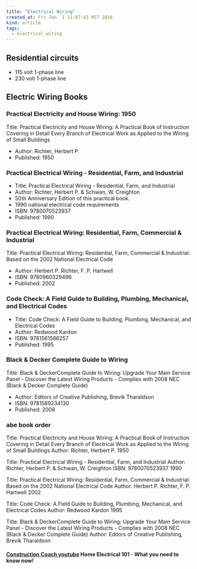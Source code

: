 ```yaml
---
title: "Electrical Wiring"
created_at: Fri Jan  1 11:07:43 MST 2016
kind: article
tags:
  - electrical_wiring
---
```


## Residential circuits

<ul>
  <li>115 volt 1-phase line</li>
  <li>230 volt 1-phase line</li>
</ul>

## Electric Wiring Books

### Practical Electricity and House Wiring: 1950

Title: Practical Electricity and House Wiring: A Practical Book of
Instruction Covering in Detail Every Branch of Electrical Work as Applied
to the Wiring of Small Buildings

* Author: Richter, Herbert P.
* Published: 1950



### Practical Electrical Wiring - Residential, Farm, and Industrial

* Title: Practical Electrical Wiring - Residential, Farm, and Industrial
* Author: Richter, Herbert P. & Schwan, W. Creighton
* 50th Anniversary Edition of this practical book.
* 1990 national electrical code requirements
* ISBN: 9780070523937
* Published: 1990


### Practical Electrical Wiring: Residential, Farm, Commercial & Industrial

Title: Practical Electrical Wiring: Residential, Farm, Commercial &
Industrial: Based on the 2002 National Electrical Code

* Author: Herbert P. Richter, F. P. Hartwell
* ISBN: 9780960329496
* Published: 2002

### Code Check: A Field Guide to Building, Plumbing, Mechanical, and Electrical Codes

* Title: Code Check: A Field Guide to Building, Plumbing, Mechanical, and Electrical Codes
* Author: Redwood Kardon
* ISBN: 9781561586257
* Published: 1995

### Black & Decker Complete Guide to Wiring

Title: Black & DeckerComplete Guide to Wiring: Upgrade Your Main Service
Panel - Discover the Latest Wiring Products - Complies with 2008 NEC
(Black & Decker Complete Guide)

* Author: Editors of Creative Publishing, Brevik Tharaldson
* ISBN: 9781589234130
* Published: 2008

### abe book order

Title: Practical Electricity and House Wiring: A Practical Book of Instruction Covering in Detail Every Branch of Electrical Work as Applied to the Wiring of Small Buildings
Author: Richter, Herbert P.
1950

Title: Practical Electrical Wiring - Residential, Farm, and Industrial
Author: Richter, Herbert P. & Schwan, W. Creighton
ISBN: 9780070523937
1990

Title: Practical Electrical Wiring: Residential, Farm, Commercial & Industrial: Based on the 2002 National Electrical Code
Author: Herbert P. Richter, F. P. Hartwell
2002

Title: Code Check: A Field Guide to Building, Plumbing, Mechanical, and Electrical Codes
Author: Redwood Kardon
1995

Title: Black & DeckerComplete Guide to Wiring: Upgrade Your Main Service Panel - Discover the Latest Wiring Products - Complies with 2008 NEC (Black & Decker Complete Guide)
Author: Editors of Creative Publishing, Brevik Tharaldson

<h4>
  <a href="https://www.youtube.com/watch?v=-AlsjIbu7Sc" target="_blank">Construction Coach youtube</a>
  Home Electrical 101 - What you need to know now!
</h4>

<!--
html boilerplate
<a href="" target="_blank"></a>
<img src="" width="400px">
<ul>
  <li></li>
</ul>
<pre>
</pre>
<pre><code>
</code></pre>
-->

